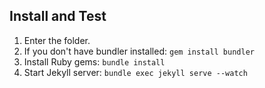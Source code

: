 ## Install and Test
1. Enter the folder.
2. If you don't have bundler installed: `gem install bundler`
3. Install Ruby gems: `bundle install`
4. Start Jekyll server: `bundle exec jekyll serve --watch`
